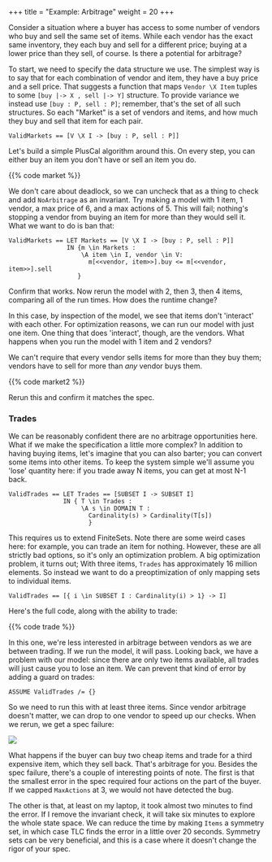 +++
title = "Example: Arbitrage"
weight = 20
+++

Consider a situation where a buyer has access to some number of vendors who buy and sell the same set of items. While each vendor has the exact same inventory, they each buy and sell for a different price; buying at a lower price than they sell, of course. Is there a potential for arbitrage?

To start, we need to specify the data structure we use. The simplest way is to say that for each combination of vendor and item, they have a buy price and a sell price. That suggests a function that maps `Vendor \X Item` tuples to some `[buy |-> X , sell |-> Y]` structure. To provide variance we instead use `[buy : P, sell : P]`; remember, that's the set of all such structures. So each "Market" is a set of vendors and items, and how much they buy and sell that item for each pair.

```
ValidMarkets == [V \X I -> [buy : P, sell : P]]
```

Let's build a simple PlusCal algorithm around this. On every step, you can either buy an item you don't have or sell an item you do.

{{% code market %}}

We don't care about deadlock, so we can uncheck that as a thing to check and add `NoArbitrage` as an invariant. Try making a model with 1 item, 1 vendor, a max price of 6, and a max actions of 5. This will fail; nothing's stopping a vendor from buying an item for more than they would sell it. What we want to do is ban that:

``` tla
ValidMarkets == LET Markets == [V \X I -> [buy : P, sell : P]]
                IN {m \in Markets :
                    \A item \in I, vendor \in V:
                      m[<<vendor, item>>].buy <= m[<<vendor, item>>].sell
                   }
```

Confirm that works. Now rerun the model with 2, then 3, then 4 items, comparing all of the run times. How does the runtime change?

In this case, by inspection of the model, we see that items don't 'interact' with each other. For optimization reasons, we can run our model with just one item. One thing that does 'interact', though, are the vendors. What happens when you run the model with 1 item and 2 vendors?

We can't require that every vendor sells items for more than they buy them; vendors have to sell for more than _any_ vendor buys them.

{{% code market2 %}}

Rerun this and confirm it matches the spec.

### Trades

We can be reasonably confident there are no arbitrage opportunities here. What if we make the specification a little more complex? In addition to having buying items, let's imagine that you can also barter; you can convert some items into other items. To keep the system simple we'll assume you 'lose' quantity here: if you trade away N items, you can get at most N-1 back.

``` tla
ValidTrades == LET Trades == [SUBSET I -> SUBSET I]
               IN { T \in Trades :
                    \A s \in DOMAIN T :
                      Cardinality(s) > Cardinality(T[s])
                      }
```

This requires us to extend FiniteSets. Note there are some weird cases here: for example, you can trade an item for nothing. However, these are all strictly bad options, so it's only an optimization problem. A big optimization problem, it turns out; With three items, `Trades` has approximately 16 million elements. So instead we want to do a preoptimization of only mapping sets to individual items.

``` tla
ValidTrades == [{ i \in SUBSET I : Cardinality(i) > 1} -> I]
```
Here's the full code, along with the ability to trade:

{{% code trade %}}

In this one, we're less interested in arbitrage between vendors as we are between trading. If we run the model, it will pass. Looking back, we have a problem with our model: since there are only two items available, all trades will just cause you to lose an item. We can prevent that kind of error by adding a guard on trades:

``` tla
ASSUME ValidTrades /= {}
```

So we need to run this with at least three items. Since vendor arbitrage doesn't matter, we can drop to one vendor to speed up our checks. When we rerun, we get a spec failure:

![](img/failure.png)

What happens if the buyer can buy two cheap items and trade for a third expensive item, which they sell back. That's arbitrage for you. Besides the spec failure, there's a couple of interesting points of note. The first is that the smallest error in the spec required four actions on the part of the buyer. If we capped `MaxActions` at 3, we would not have detected the bug.

The other is that, at least on my laptop, it took almost two minutes to find the error. If I remove the invariant check, it will take six minutes to explore the whole state space. We can reduce the time by making `Items` a symmetry set, in which case TLC finds the error in a little over 20 seconds. Symmetry sets can be very beneficial, and this is a case where it doesn't change the rigor of your spec.
